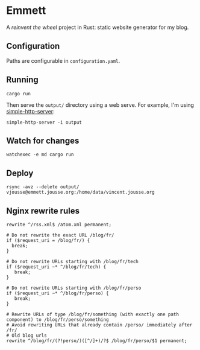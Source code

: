 # Emmett

A _reinvent the wheel_ project in Rust: static website generator for my blog.

## Configuration

Paths are configurable in `configuration.yaml`.

## Running

    cargo run

Then serve the `output/` directory using a web serve. For example, I'm using [simple-http-server](https://github.com/TheWaWaR/simple-http-server):

    simple-http-server -i output

## Watch for changes

    watchexec -e md cargo run

## Deploy

    rsync -avz --delete output/ vjousse@emmett.jousse.org:/home/data/vincent.jousse.org

## Nginx rewrite rules

    rewrite ^/rss.xml$ /atom.xml permanent;

    # Do not rewrite the exact URL /blog/fr/
    if ($request_uri = /blog/fr/) {
      break;
    }

    # Do not rewrite URLs starting with /blog/fr/tech
    if ($request_uri ~* ^/blog/fr/tech) {
       break;
    }

    # Do not rewrite URLs starting with /blog/fr/perso
    if ($request_uri ~* ^/blog/fr/perso) {
       break;
    }

    # Rewrite URLs of type /blog/fr/something (with exactly one path component) to /blog/fr/perso/something
    # Avoid rewriting URLs that already contain /perso/ immediately after /fr/
    # Old blog urls
    rewrite ^/blog/fr/(?!perso/)([^/]+)/?$ /blog/fr/perso/$1 permanent;
